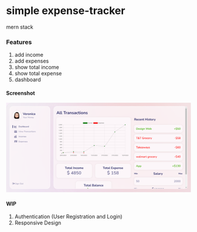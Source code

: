 # simple expense-tracker
mern stack 

### Features
1. add income
2. add expenses
3. show total income 
4. show total expense
5. dashboard 

#### Screenshot
<img src="https://github.com/veronicacheng2/expense-tracker/blob/main/expense-tracker.png">

#### WIP
1. Authentication (User Registration and Login)
2. Responsive Design
